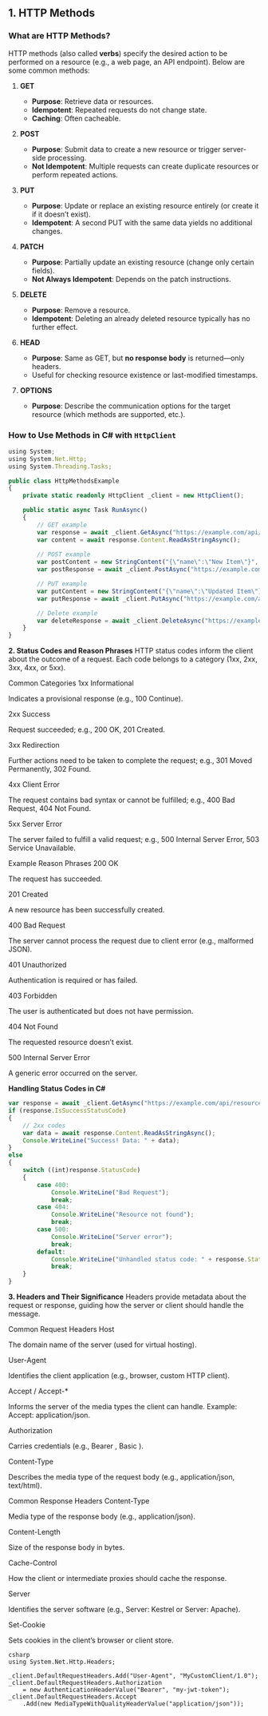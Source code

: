 ## 1. HTTP Methods

### What are HTTP Methods?
HTTP methods (also called **verbs**) specify the desired action to be performed on a resource (e.g., a web page, an API endpoint). Below are some common methods:

1. **GET**  
   - **Purpose**: Retrieve data or resources.  
   - **Idempotent**: Repeated requests do not change state.  
   - **Caching**: Often cacheable.

2. **POST**  
   - **Purpose**: Submit data to create a new resource or trigger server-side processing.  
   - **Not Idempotent**: Multiple requests can create duplicate resources or perform repeated actions.

3. **PUT**  
   - **Purpose**: Update or replace an existing resource entirely (or create it if it doesn’t exist).  
   - **Idempotent**: A second PUT with the same data yields no additional changes.

4. **PATCH**  
   - **Purpose**: Partially update an existing resource (change only certain fields).  
   - **Not Always Idempotent**: Depends on the patch instructions.

5. **DELETE**  
   - **Purpose**: Remove a resource.  
   - **Idempotent**: Deleting an already deleted resource typically has no further effect.

6. **HEAD**  
   - **Purpose**: Same as GET, but **no response body** is returned—only headers.  
   - Useful for checking resource existence or last-modified timestamps.

7. **OPTIONS**  
   - **Purpose**: Describe the communication options for the target resource (which methods are supported, etc.).

### How to Use Methods in C# with `HttpClient`

```typescript
using System;
using System.Net.Http;
using System.Threading.Tasks;

public class HttpMethodsExample
{
    private static readonly HttpClient _client = new HttpClient();

    public static async Task RunAsync()
    {
        // GET example
        var response = await _client.GetAsync("https://example.com/api/resource");
        var content = await response.Content.ReadAsStringAsync();
        
        // POST example
        var postContent = new StringContent("{\"name\":\"New Item\"}", System.Text.Encoding.UTF8, "application/json");
        var postResponse = await _client.PostAsync("https://example.com/api/resource", postContent);

        // PUT example
        var putContent = new StringContent("{\"name\":\"Updated Item\"}", System.Text.Encoding.UTF8, "application/json");
        var putResponse = await _client.PutAsync("https://example.com/api/resource/123", putContent);

        // Delete example
        var deleteResponse = await _client.DeleteAsync("https://example.com/api/resource/123");
    }
}
```

**2. Status Codes and Reason Phrases**
HTTP status codes inform the client about the outcome of a request. Each code belongs to a category (1xx, 2xx, 3xx, 4xx, or 5xx).

Common Categories
1xx Informational

Indicates a provisional response (e.g., 100 Continue).

2xx Success

Request succeeded; e.g., 200 OK, 201 Created.

3xx Redirection

Further actions need to be taken to complete the request; e.g., 301 Moved Permanently, 302 Found.

4xx Client Error

The request contains bad syntax or cannot be fulfilled; e.g., 400 Bad Request, 404 Not Found.

5xx Server Error

The server failed to fulfill a valid request; e.g., 500 Internal Server Error, 503 Service Unavailable.

Example Reason Phrases
200 OK

The request has succeeded.

201 Created

A new resource has been successfully created.

400 Bad Request

The server cannot process the request due to client error (e.g., malformed JSON).

401 Unauthorized

Authentication is required or has failed.

403 Forbidden

The user is authenticated but does not have permission.

404 Not Found

The requested resource doesn’t exist.

500 Internal Server Error

A generic error occurred on the server.

**Handling Status Codes in C#**
```typescript
var response = await _client.GetAsync("https://example.com/api/resource");
if (response.IsSuccessStatusCode) 
{
    // 2xx codes
    var data = await response.Content.ReadAsStringAsync();
    Console.WriteLine("Success! Data: " + data);
}
else
{
    switch ((int)response.StatusCode)
    {
        case 400:
            Console.WriteLine("Bad Request");
            break;
        case 404:
            Console.WriteLine("Resource not found");
            break;
        case 500:
            Console.WriteLine("Server error");
            break;
        default:
            Console.WriteLine("Unhandled status code: " + response.StatusCode);
            break;
    }
}
```

**3. Headers and Their Significance**
Headers provide metadata about the request or response, guiding how the server or client should handle the message.

Common Request Headers
Host

The domain name of the server (used for virtual hosting).

User-Agent

Identifies the client application (e.g., browser, custom HTTP client).

Accept / Accept-*

Informs the server of the media types the client can handle. Example: Accept: application/json.

Authorization

Carries credentials (e.g., Bearer <token>, Basic <base64>).

Content-Type

Describes the media type of the request body (e.g., application/json, text/html).

Common Response Headers
Content-Type

Media type of the response body (e.g., application/json).

Content-Length

Size of the response body in bytes.

Cache-Control

How the client or intermediate proxies should cache the response.

Server

Identifies the server software (e.g., Server: Kestrel or Server: Apache).

Set-Cookie

Sets cookies in the client’s browser or client store.

```Adding Custom Headers in C#
csharp
using System.Net.Http.Headers;

_client.DefaultRequestHeaders.Add("User-Agent", "MyCustomClient/1.0");
_client.DefaultRequestHeaders.Authorization 
    = new AuthenticationHeaderValue("Bearer", "my-jwt-token");
_client.DefaultRequestHeaders.Accept
    .Add(new MediaTypeWithQualityHeaderValue("application/json"));
```